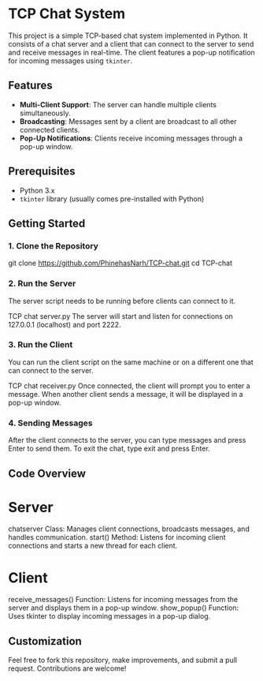 # TCP Chat System

This project is a simple TCP-based chat system implemented in Python. It consists of a chat server and a client that can connect to the server to send and receive messages in real-time. The client features a pop-up notification for incoming messages using `tkinter`.

## Features

- **Multi-Client Support**: The server can handle multiple clients simultaneously.
- **Broadcasting**: Messages sent by a client are broadcast to all other connected clients.
- **Pop-Up Notifications**: Clients receive incoming messages through a pop-up window.

## Prerequisites

- Python 3.x
- `tkinter` library (usually comes pre-installed with Python)

## Getting Started

### 1. Clone the Repository


git clone https://github.com/PhinehasNarh/TCP-chat.git
cd TCP-chat

### 2. Run the Server
The server script needs to be running before clients can connect to it.

TCP chat server.py
The server will start and listen for connections on 127.0.0.1 (localhost) and port 2222.

### 3. Run the Client
You can run the client script on the same machine or on a different one that can connect to the server.

TCP chat receiver.py
Once connected, the client will prompt you to enter a message. When another client sends a message, it will be displayed in a pop-up window.

### 4. Sending Messages
After the client connects to the server, you can type messages and press Enter to send them. To exit the chat, type exit and press Enter.

## Code Overview
# Server
chatserver Class: Manages client connections, broadcasts messages, and handles communication.
start() Method: Listens for incoming client connections and starts a new thread for each client.

# Client
receive_messages() Function: Listens for incoming messages from the server and displays them in a pop-up window.
show_popup() Function: Uses tkinter to display incoming messages in a pop-up dialog.


## Customization
Feel free to fork this repository, make improvements, and submit a pull request. Contributions are welcome!
